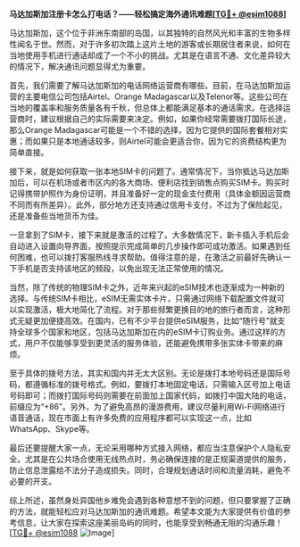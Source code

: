 **马达加斯加注册卡怎么打电话？——轻松搞定海外通讯难题[[TG💪+ @esim1088](https://t.me/s/esim1088)]**

马达加斯加，这个位于非洲东南部的岛国，以其独特的自然风光和丰富的生物多样性闻名于世。然而，对于许多初次踏上这片土地的游客或长期居住者来说，如何在当地使用手机进行通话却成了一个不小的挑战。尤其是在语言不通、文化差异较大的情况下，解决通讯问题显得尤为重要。

首先，我们需要了解马达加斯加的电话网络运营商有哪些。目前，在马达加斯加运营的主要电信公司包括Airtel、Orange Madagascar以及Telenor等。这些公司在当地的覆盖率和服务质量各有千秋，但总体上都能满足基本的通话需求。在选择运营商时，建议根据自己的实际需要来决定。例如，如果你经常需要拨打国际长途，那么Orange Madagascar可能是一个不错的选择，因为它提供的国际套餐相对实惠；而如果只是本地通话较多，则Airtel可能会更适合你，因为它的资费结构更为简单直接。

接下来，就是如何获取一张本地SIM卡的问题了。通常情况下，当你抵达马达加斯加后，可以在机场或者市区内的各大商场、便利店找到销售点购买SIM卡。购买时记得携带护照作为身份证明，并且准备好一定的现金支付费用（具体金额因运营商不同而有所差异）。此外，部分地方还支持通过信用卡支付，不过为了保险起见，还是准备些当地货币为佳。

一旦拿到了SIM卡，接下来就是激活的过程了。大多数情况下，新卡插入手机后会自动进入设置向导界面，按照提示完成简单的几步操作即可成功激活。如果遇到任何困难，也可以拨打客服热线寻求帮助。值得注意的是，在激活之前最好先确认一下手机是否支持该地区的频段，以免出现无法正常使用的情况。

当然，除了传统的物理SIM卡之外，近年来兴起的eSIM技术也逐渐成为一种新的选择。与传统SIM卡相比，eSIM无需实体卡片，只需通过网络下载配置文件就可以实现激活，极大地简化了流程。对于那些频繁更换目的地的旅行者而言，这种形式无疑更加便捷高效。在国内，已有不少平台提供eSIM服务，比如“随行号”就支持全球多个国家和地区，包括马达加斯加在内的eSIM卡订购业务。通过这样的方式，用户不仅能够享受到更灵活的服务体验，还能避免携带多张实体卡带来的麻烦。

至于具体的拨号方法，其实和国内并无太大区别。无论是拨打本地号码还是国际号码，都遵循标准的拨号格式。例如，要拨打本地固定电话，只需输入区号加上电话号码即可；而拨打国际号码则需要在前面加上国家代码，如拨打中国大陆的电话，前缀应为“+86”。另外，为了避免高昂的漫游费用，建议尽量利用Wi-Fi网络进行语音通话，现在市面上有许多免费的应用程序都可以实现这一点，比如WhatsApp、Skype等。

最后还要提醒大家一点，无论采用哪种方式接入网络，都应当注意保护个人隐私安全。尤其是在公共场合使用无线热点时，务必确保连接的是正规渠道提供的服务，防止信息泄露给不法分子造成损失。同时，合理规划通话时间和流量消耗，避免不必要的开支。

综上所述，虽然身处异国他乡难免会遇到各种意想不到的问题，但只要掌握了正确的方法，就能轻松应对马达加斯加的通讯难题。希望本文能为大家提供有价值的参考信息，让大家在探索这座美丽岛屿的同时，也能享受到畅通无阻的沟通乐趣！[[TG💪+ @esim1088](https://t.me/s/esim1088) ![Image](https://i.postimg.cc/4NQfJmqS/Snipaste-2025-05-13-00-14-12.png)]